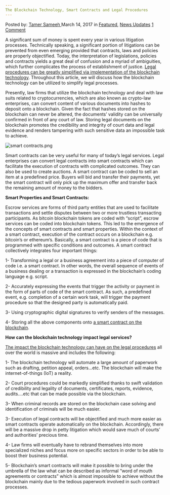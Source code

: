 ```yaml
---
The Blockchain Technology, Smart Contracts and Legal Procedures
---
```

<article class="post-listing post-18615 post type-post status-publish format-standard has-post-thumbnail hentry category-deepdot-news category-news-updates tag-blockchain tag-contracts tag-legal tag-procedures tag-smart tag-technology">
    <div class="post-inner">
    <p class="post-meta">
    <span>Posted by: <a href="https://www.deepdotweb.com/author/tamersameeh/" title="">Tamer Sameeh </a></span>
    <span>March 14, 2017</span>
    <span>in <a href="https://www.deepdotweb.com/category/deepdot-news/" rel="category tag">Featured</a>, <a href="https://www.deepdotweb.com/category/news-updates/" rel="category tag">News Updates</a></span>
    <span><a href="https://www.deepdotweb.com/2017/03/14/blockchain-technology-smart-contracts-legal-procedures/#comments">1 Comment</a></span>
    </p>
    <div class="clear"></div>
    <div class="entry">
    <p>A significant sum of money is spent every year in various litigation processes. Technically speaking, a significant portion of litigations can be prevented from even emerging provided that contracts, laws and policies are properly objectified. Today, the interpretation of legislations, policies and contracts yields a great deal of confusion and a myriad of ambiguities, which further complicates the process of establishment of justice. <a href="https://www.deepdotweb.com/2017/01/17/havent-smart-contracts-ended-age-classic-contract-law-yet/">Legal procedures can be greatly simplified via implementation of the blockchain technology</a>. Throughout this article, we will discuss how the blockchain technology can be utilized to simplify legal processes.</p>
    <p>Presently, law firms that utilize the blockchain technology and deal with law suits related to cryptocurrencies, which are also known as crypto-law enterprises, can convert content of various documents into hashes to deposit onto a blockchain. Given the fact that hashes stored on the blockchain can never be altered, the documents&#8217; validity can be universally confirmed in front of any court of law. Storing legal documents on the blockchain promotes the credibility and integrity of court data and legal evidence and renders tampering with such sensitive data an impossible task to achieve.</p>
    <p><img class="wp-image-18621 aligncenter" src="https://www.deepdotweb.com/wp-content/uploads/2017/03/smart-contracts-png.png" alt="smart contracts.png" srcset="https://www.deepdotweb.com/wp-content/uploads/2017/03/smart-contracts-png.png 481w, https://www.deepdotweb.com/wp-content/uploads/2017/03/smart-contracts-png-300x134.png 300w" sizes="(max-width: 481px) 100vw, 481px" /></p>
    <p>Smart contracts can be very useful for many of today&#8217;s legal services. Legal enterprises can convert legal contracts into smart contracts which can facilitate the execution of contracts with complicated outcomes. They can also be used to create auctions. A smart contract can be coded to sell an item at a predefined price. Buyers will bid and transfer their payments, yet the smart contract will only pick up the maximum offer and transfer back the remaining amount of money to the bidders.</p>
    <p><strong>Smart Properties and Smart Contracts:</strong></p>
    <p>Escrow services are forms of third party entities that are used to facilitate transactions and settle disputes between two or more trustless transacting participants. As bitcoin blockchain tokens are coded with &#8220;script&#8221;, escrow services can be coded into blockchain tokens. This led to the emergence of the concepts of smart contracts and smart properties. Within the context of a smart contract, execution of the contract occurs on a blockchain e.g. bitcoin&#8217;s or ethereum&#8217;s. Basically, a smart contract is a piece of code that is programmed with specific conditions and outcomes. A smart contract collectively integrates four important things:</p>
    <p>1- Transforming a legal or a business agreement into a piece of computer of code i.e. a smart contract. In other words, the overall sequence of events of a business dealing or a transaction is expressed in the blockchain&#8217;s coding language e.g. script.</p>
    <p>2- Accurately expressing the events that trigger the activity or payment in the form of parts of code of the smart contract. As such, a predefined event, e.g. completion of a certain work task, will trigger the payment procedure so that the designed party is automatically paid.</p>
    <p>3- Using cryptographic digital signatures to verify senders of the messages.</p>
    <p>4- Storing all the above components onto <a href="https://www.deepdotweb.com/2017/01/15/overview-smart-contract-scripting-cryptocurrency-blockchains/">a smart contract on the blockchain</a>.</p>
    <p><strong>How can the blockchain technology impact legal services?</strong></p>
    <p><a href="https://poseidon01.ssrn.com/delivery.php?ID=97411010609109809601710508808603009012207805704700206512208501809110500401803106409606001712105512611101409810311500311209601404105308901909209912602409110503106711006403400200002106700806602610106709412710412508">The impact the blockchain technology can have on the legal procedures</a> all over the world is massive and includes the following:</p>
    <p>1- The blockchain technology will automate a large amount of paperwork such as drafting, petition appeal, orders&#8230;etc. The blockchain will make the internet-of-things (IoT) a reality.</p>
    <p>2- Court procedures could be markedly simplified thanks to swift validation of credibility and legality of documents, certificates, reports, evidence, audits&#8230;.etc that can be made possible via the blockchain.</p>
    <p>3- When criminal records are stored on the blockchain case solving and identification of criminals will be much easier.</p>
    <p>3- Execution of legal contracts will be objectified and much more easier as smart contracts operate automatically on the blockchain. Accordingly, there will be a massive drop in petty litigation which would save much of courts&#8217; and authorities&#8217; precious time.</p>
    <p>4- Law firms will eventually have to rebrand themselves into more specialized niches and focus more on specific sectors in order to be able to boost their business potential.</p>
    <p>5- Blockchain&#8217;s smart contracts will make it possible to bring under the umbrella of the law what can be described as informal &#8220;word of mouth agreements or contracts&#8221; which is almost impossible to achieve without the blockchain mainly due to the tedious paperwork involved in such contract processes.</p>
    </div>
    <span style="display:none"><a href="https://www.deepdotweb.com/tag/blockchain/" rel="tag">blockchain</a> <a href="https://www.deepdotweb.com/tag/contracts/" rel="tag">contracts</a> <a href="https://www.deepdotweb.com/tag/legal/" rel="tag">legal</a> <a href="https://www.deepdotweb.com/tag/procedures/" rel="tag">procedures</a> <a href="https://www.deepdotweb.com/tag/smart/" rel="tag">smart</a> <a href="https://www.deepdotweb.com/tag/technology/" rel="tag">technology</a></span> <span style="display:none" class="updated">2017-03-14</span>
    <div style="display:none" class="vcard author" itemprop="author" itemscope itemtype="http://schema.org/Person"><strong class="fn" itemprop="name"><a href="https://www.deepdotweb.com/author/tamersameeh/" title="Posts by Tamer Sameeh" rel="author">Tamer Sameeh</a></strong></div>
    </div>
</article>

